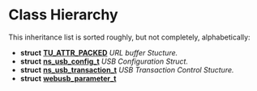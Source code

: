 
# Class Hierarchy

This inheritance list is sorted roughly, but not completely, alphabetically:


* **struct** [**TU\_ATTR\_PACKED**](struct_t_u___a_t_t_r___p_a_c_k_e_d.md) _URL buffer Stucture._ 
* **struct** [**ns\_usb\_config\_t**](structns__usb__config__t.md) _USB Configuration Struct._ 
* **struct** [**ns\_usb\_transaction\_t**](structns__usb__transaction__t.md) _USB Transaction Control Stucture._ 
* **struct** [**webusb\_parameter\_t**](structwebusb__parameter__t.md) 

